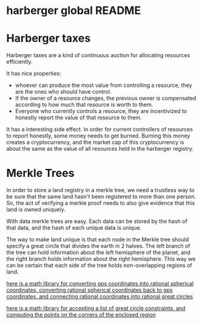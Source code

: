 harberger global README
===========

Harberger taxes
===============

Harberger taxes are a kind of continuous auction for allocating resources efficiently.

It has nice properties:
* whoever can produce the most value from controlling a resource, they are the ones who should have control.
* If the owner of a resource changes, the previous owner is compensated according to how much that resource is worth to them.
* Everyone who currently controls a resource, they are incentivized to honestly report the value of that resource to them.

It has a interesting side effect. In order for current controllers of resources to report honestly, some money needs to get burned. Burning this money creates a cryptocurrency, and the market cap of this cryptocurrency is about the same as the value of all resources held in the harberger registry.

Merkle Trees
===============

In order to store a land registry in a merkle tree, we need a trustless way to be sure that the same land hasn't been registered to more than one person.
So, the act of verifying a merkle proof needs to also give evidence that this land is owned uniquely.

With data merkle trees are easy. Each data can be stored by the hash of that data, and the hash of each unique data is unique.

The way to make land unique is that each node in the Merkle tree should specify a great circle that divides the earth in 2 halves. The left branch of the tree can hold information about the left hemisphere of the planet, and the right branch holds information about the right hemisphere. This way we can be certain that each side of the tree holds non-overlapping regions of land.

[here is a math library for converting gps coordinates into rational spherical coordinates, converting rational spherical coordinates back to gps coordinates, and connecting rational coordinates into rational great circles](/globe.erl)

[here is a math library for accepting a list of great circle constraints, and computing the points on the corners of the enclosed region](/spherical_trig.erl)
